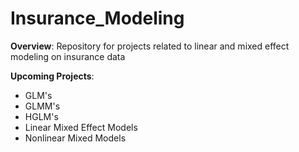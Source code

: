 # Insurance_Modeling
<b>Overview</b>: Repository for projects related to linear and mixed effect modeling on insurance data

<b>Upcoming Projects</b>:
- GLM's
- GLMM's
- HGLM's
- Linear Mixed Effect Models
- Nonlinear Mixed Models
